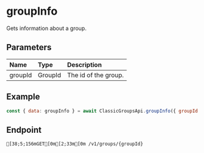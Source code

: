 
# groupInfo
Gets information about a group.


## Parameters
| Name    | Type    | Description          |
| :------ | :------ | :------------------- |
| groupId | GroupId | The id of the group. |



## Example
```js copy showLineNumbers
const { data: groupInfo } = await ClassicGroupsApi.groupInfo({ groupId: 5850082 }); 
```

## Endpoint
```ansi
[38;5;156mGET[0m[2;33m[0m /v1/groups/{groupId}
```
  